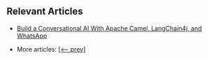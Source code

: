 ## Relevant Articles
-  [Build a Conversational AI With Apache Camel, LangChain4j, and WhatsApp](https://www.baeldung.com/spring-conversational-ai-langchain4j-ollama-wa)

- More articles: [[<-- prev]](/spring-boot-modules/spring-boot-3-2)
